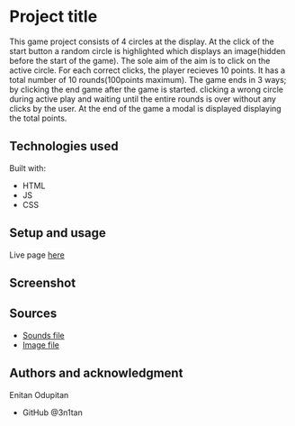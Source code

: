 # Project title

This game project consists of 4 circles at the display. At the click of the start button
a random circle is highlighted which displays an image(hidden before the start of the game). The sole aim of the aim is to click on the active circle.
For each correct clicks, the player recieves 10 points. It has a total number of 10 rounds(100points maximum).
The game ends in 3 ways; by clicking the end game after the game is started. clicking a wrong circle during active play
and waiting until the entire rounds is over without any clicks by the user. At the end of the game a modal is displayed
displaying the total points.

## Technologies used

Built with:

- HTML
- JS
- CSS

## Setup and usage

Live page [here](https://public.bc.fi/s2300105/speedgame/)

## Screenshot

## Sources

- [Sounds file](https://freesound.org/)
- [Image file](https://unsplash.com/)

## Authors and acknowledgment

Enitan Odupitan

- GitHub @3n1tan
